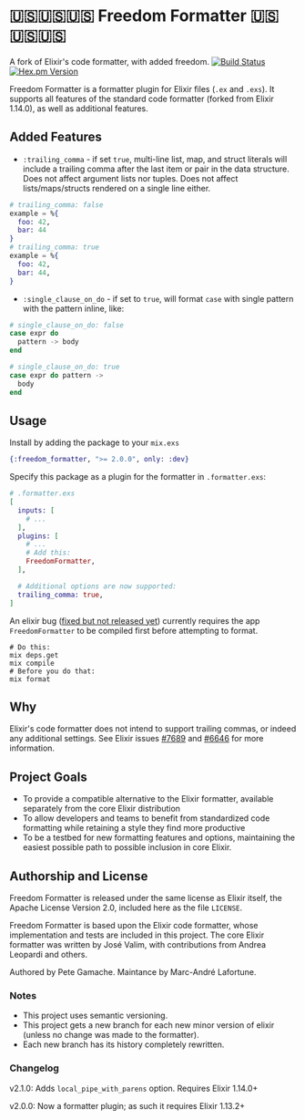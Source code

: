 # 🇺🇸🇺🇸🇺🇸 Freedom Formatter 🇺🇸🇺🇸🇺🇸

A fork of Elixir's code formatter, with added freedom.
[![Build Status](https://travis-ci.org/gamache/freedom_formatter.svg?branch=master)](https://travis-ci.org/gamache/freedom_formatter) [![Hex.pm Version](http://img.shields.io/hexpm/v/freedom_formatter.svg?style=flat)](https://hex.pm/packages/freedom_formatter)

Freedom Formatter is a formatter plugin for Elixir files (`.ex` and `.exs`).
It supports all features of the standard code formatter (forked from Elixir 1.14.0),
as well as additional features.

## Added Features

- `:trailing_comma` - if set `true`, multi-line list, map, and
  struct literals will include a trailing comma after the last item
  or pair in the data structure. Does not affect argument lists nor
  tuples. Does not affect lists/maps/structs rendered on a single line either.

```elixir
# trailing_comma: false
example = %{
  foo: 42,
  bar: 44
}
# trailing_comma: true
example = %{
  foo: 42,
  bar: 44,
}
```

- `:single_clause_on_do` - if set to `true`, will format `case` with single pattern with the pattern inline, like:

```elixir
# single_clause_on_do: false
case expr do
  pattern -> body
end

# single_clause_on_do: true
case expr do pattern ->
  body
end
```

## Usage

Install by adding the package to your `mix.exs`

```elixir
{:freedom_formatter, ">= 2.0.0", only: :dev}
```

Specify this package as a plugin for the formatter in `.formatter.exs`:

```elixir
# .formatter.exs
[
  inputs: [
    # ...
  ],
  plugins: [
    # ...
    # Add this:
    FreedomFormatter,
  ],

  # Additional options are now supported:
  trailing_comma: true,
]
```

An elixir bug ([fixed but not released yet](https://github.com/elixir-lang/elixir/issues/11915)) currently requires the app `FreedomFormatter` to be compiled first before attempting to format.

```
# Do this:
mix deps.get
mix compile
# Before you do that:
mix format
```

## Why

Elixir's code formatter does not intend to support trailing commas,
or indeed any additional settings.
See Elixir issues [#7689](https://github.com/elixir-lang/elixir/pull/7689)
and [#6646](https://github.com/elixir-lang/elixir/issues/6646) for more
information.

## Project Goals

- To provide a compatible alternative to the Elixir formatter,
  available separately from the core Elixir distribution
- To allow developers and teams to benefit from standardized code
  formatting while retaining a style they find more productive
- To be a testbed for new formatting features and options,
  maintaining the easiest possible path to possible inclusion in
  core Elixir.

## Authorship and License

Freedom Formatter is released under the same license as Elixir itself,
the Apache License Version 2.0, included here as the file `LICENSE`.

Freedom Formatter is based upon the Elixir code formatter, whose
implementation and tests are included in this project.
The core Elixir formatter was written by José Valim, with
contributions from Andrea Leopardi and others.

Authored by Pete Gamache.
Maintance by Marc-André Lafortune.

### Notes

- This project uses semantic versioning.
- This project gets a new branch for each new minor version of elixir (unless no change was made to the formatter).
- Each new branch has its history completely rewritten.

### Changelog

v2.1.0: Adds `local_pipe_with_parens` option. Requires Elixir 1.14.0+

v2.0.0: Now a formatter plugin; as such it requires Elixir 1.13.2+
